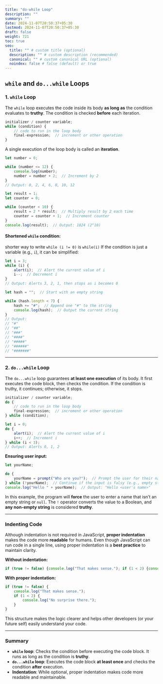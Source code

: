 ```yaml
---
title: "do-while Loop"
description: ""
summary: ""
date: 2024-11-07T20:50:37+05:30
lastmod: 2024-11-07T20:50:37+05:30
draft: false
weight: 721
toc: true
seo:
  title: "" # custom title (optional)
  description: "" # custom description (recommended)
  canonical: "" # custom canonical URL (optional)
  noindex: false # false (default) or true
---
```



## **`while` and `do...while` Loops**

### **1. `while` Loop**

The `while` loop executes the code inside its body **as long as** the condition evaluates to **truthy**. The condition is checked **before** each iteration.

```js
initializer / counter variable;
while (condition) {
    // code to run in the loop body
    final-expression;  // increment or other operation
}
```

A single execution of the loop body is called an **iteration**.

```js
let number = 0;

while (number <= 12) {
    console.log(number);
    number = number + 2;  // Increment by 2
}
// Output: 0, 2, 4, 6, 8, 10, 12
```

```js
let result = 1;
let counter = 0;

while (counter < 10) {
    result = 2 * result;  // Multiply result by 2 each time
    counter = counter + 1;  // Increment counter
}
console.log(result);  // Output: 1024 (2^10)
```

#### **Shortened `while` condition:**

shorter way to write `while (i != 0)`   is  `while(i)`
If the condition is just a variable (e.g., `i`), it can be simplified:

```js
let i = 3;
while (i) {
    alert(i);  // Alert the current value of i
    i--;  // Decrement i
}
// Output: Alerts 3, 2, 1, then stops as i becomes 0
```

```js
let hash = "";  // Start with an empty string

while (hash.length < 7) {
    hash += "#";  // Append one "#" to the string
    console.log(hash);  // Output the current string
}
// Output:
// "#"
// "##"
// "###"
// "####"
// "#####"
// "######"
// "#######"
```

---

### **2. `do...while` Loop**

The `do...while` loop guarantees **at least one execution** of its body. It first executes the code block, then checks the condition. If the condition is truthy, it continues; otherwise, it stops.

```js
initializer / counter variable;
do {
    // code to run in the loop body
    final-expression;  // increment or other operation
} while (condition);
```

```js
let i = 0;
do {
    alert(i);  // Alert the current value of i
    i++;  // Increment i
} while (i < 3);
// Output: Alerts 0, 1, 2
```

**Ensuring user input:**
```js
let yourName;

do {
    yourName = prompt("Who are you?");  // Prompt the user for their name
} while (!yourName);  // Continue if the input is falsy (e.g., empty string)
console.log("Hello " + yourName);  // Output: "Hello <user's name>"
```

In this example, the program will **force** the user to enter a name that isn’t an empty string or `null`. The `!` operator converts the value to a Boolean, and **any non-empty string** is considered **truthy**.

---

### **Indenting Code**

Although indentation is not required in JavaScript, **proper indentation** makes the code more **readable** for humans. Even though JavaScript can run code in a single line, using proper indentation is a **best practice** to maintain clarity.

**Without indentation:**
```js
if (true != false) {console.log("That makes sense."); if (1 < 2) {console.log("No surprise there.");}}
```

**With proper indentation:**
```js
if (true != false) {
    console.log("That makes sense.");
    if (1 < 2) {
        console.log("No surprise there.");
    }
}
```

This structure makes the logic clearer and helps other developers (or your future self) easily understand your code.

---

### **Summary**

- **`while` loop**: Checks the condition before executing the code block. It runs as long as the condition is **truthy**.
- **`do...while` loop**: Executes the code block **at least once** and checks the condition **after** execution.
- **Indentation**: While optional, proper indentation makes code more readable and maintainable.

